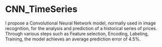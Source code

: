 # CNN_TimeSeries
I propose a Convolutional Neural Network model, normally used in image recognition, for the analysis and prediction of a historical series of prices. Through various steps such as Feature selection, Encoding, Labeling, Training, the model achieves an average prediction error of 4.5%.
